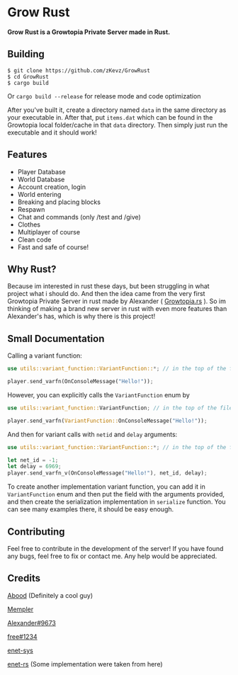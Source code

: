 # Grow Rust
**Grow Rust is a Growtopia Private Server made in Rust.**

## Building
```console
$ git clone https://github.com/zKevz/GrowRust
$ cd GrowRust
$ cargo build
```

Or `cargo build --release` for release mode and code optimization

After you've built it, create a directory named `data` in the same directory as your executable in. After that, put `items.dat` which can be found in the Growtopia local folder/cache in that `data` directory. Then simply just run the executable and it should work!

## Features
- Player Database
- World Database
- Account creation, login
- World entering
- Breaking and placing blocks
- Respawn
- Chat and commands (only /test and /give)
- Clothes
- Multiplayer of course
- Clean code
- Fast and safe of course!

## Why Rust?
Because im interested in rust these days, but been struggling in what project what i should do. And then the idea came from the very first Growtopia Private Server in rust made by Alexander ( [Growtopia.rs](https://github.com/Alexander9673/Growtopia.rs) ). So im thinking of making a brand new server in rust with even more features than Alexander's has, which is why there is this project!

## Small Documentation
Calling a variant function:
```rust
use utils::variant_function::VariantFunction::*; // in the top of the file!

player.send_varfn(OnConsoleMessage("Hello!"));
```

However, you can explicitly calls the `VariantFunction` enum by
```rust
use utils::variant_function::VariantFunction; // in the top of the file!

player.send_varfn(VariantFunction::OnConsoleMessage("Hello!"));
```

And then for variant calls with `netid` and `delay` arguments:
```rust
use utils::variant_function::VariantFunction::*; // in the top of the file!

let net_id = -1;
let delay = 6969;
player.send_varfn_v(OnConsoleMessage("Hello!"), net_id, delay);
```

To create another implementation variant function, you can add it in `VariantFunction` enum and then put the field with the arguments provided, and then create the serialization implementation in `serialize` function. You can see many examples there, it should be easy enough.

## Contributing
Feel free to contribute in the development of the server! If you have found any bugs, feel free to fix or contact me. Any help would be appreciated.

## Credits
[Abood](https://github.com/AboodTBR) (Definitely a cool guy)

[Mempler](https://github.com/Mempler)

[Alexander#9673](https://github.com/Alexander9673)

[free#1234](https://github.com/smhman)

[enet-sys](https://github.com/ruabmbua/enet-sys)

[enet-rs](https://github.com/futile/enet-rs) (Some implementation were taken from here)
